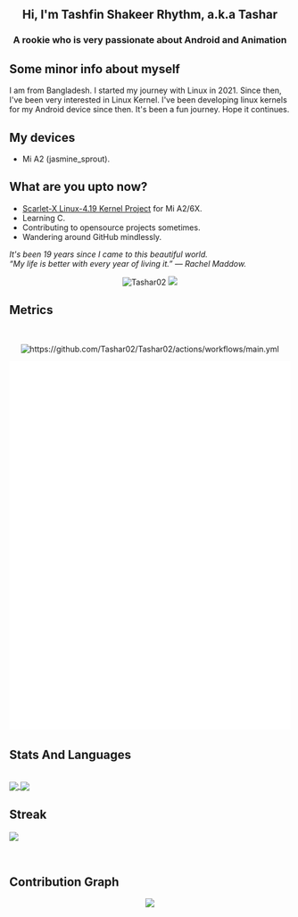 <p align="center">
<h2 align="center">Hi, I'm Tashfin Shakeer Rhythm, a.k.a Tashar</h2>
<h3 align="center">A rookie who is very passionate about Android and Animation</h3>
</p>

## Some minor info about myself
I am from Bangladesh. I started my journey with Linux in 2021. Since then, I've been very interested in Linux Kernel. I've been developing linux kernels for my Android device since then. It's been a fun journey. Hope it continues.

## My devices
- Mi A2 (jasmine_sprout).

## What are you upto now?
- [Scarlet-X Linux-4.19 Kernel Project](https://github.com/Atom-X-Devs/android_kernel_xiaomi_scarlet) for Mi A2/6X.
- Learning C.
- Contributing to opensource projects sometimes.
- Wandering around GitHub mindlessly.

<p>
  <em>
    It's been 19 years since I came to this beautiful world.<br>
    “My life is better with every year of living it.” — Rachel Maddow.
  </em>
</p>

<p align="center">
  <img src="https://komarev.com/ghpvc/?username=Tashar02&style=flat-square" alt="Tashar02">
  <img src="https://badges.pufler.dev/commits/monthly/Tashar02">
</p>

## Metrics
<br>
<p align="center">
  <img src="https://github.com/Tashar02/Tashar02/actions/workflows/main.yml/badge.svg" alt="https://github.com/Tashar02/Tashar02/actions/workflows/main.yml">
</p>

<p align="center">
  <img src="https://github.com/Tashar02/Tashar02/blob/main/github-metrics.svg" alt="Tashar02">
</p>

## Stats And Languages
<br>
<a href="https://github.com/anuraghazra/github-readme-stats">
  <img align="center" src="https://github-readme-stats.vercel.app/api?username=Tashar02&show_icons=true&theme=tokyonight&line_height=27&hide_rank=false&border_radius=10&line_height=28&hide_border=true&count_private=true&text_color=a3a3a3">
</a>

<a href="https://github.com/anuraghazra/github-readme-stats">
  <img align="center" src="https://github-readme-stats.vercel.app/api/top-langs/?username=Tashar02&theme=tokyonight&hide_rank=false&border_radius=10&line_height=28&hide_border=true&text_color=a3a3a3">
</a>

## Streak
<p href="https://github.com/anuraghazra/github-readme-stats">
  <img align="center" src="https://github-readme-streak-stats.herokuapp.com/?user=Tashar02&theme=tokyonight&hide_rank=false&border_radius=10&line_height=28&hide_border=true&text_color=a3a3a3">
</p>
</br>

## Contribution Graph
<p align="center">
 <img src="https://activity-graph.herokuapp.com/graph?username=Tashar02&text_color=a3a3a3&border_radius=10&line_height=28&hide_border=true&text_color=a3a3a3&theme=redical&area=true&area_color=a3a3a3">
</p>
